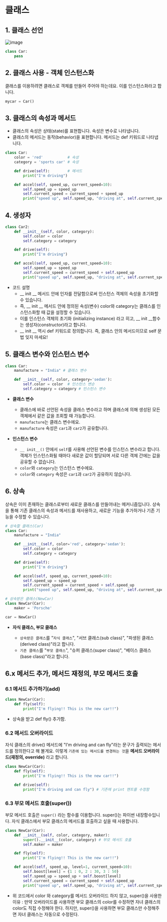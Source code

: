 # 클래스

## 1. 클래스 선언

![image](https://github.com/git-ThLee/AIFFEL_Online_5th/assets/55564114/62ac94a2-5e1c-4785-a493-fe43633954b1)  

```python
class Car:
    pass
```

## 2. 클래스 사용 - 객체 인스턴스화

클래스를 이용하려면 클래스로 객체를 만들어 주어야 하는데요. 이를 인스턴스화라고 합니다.  

```python
mycar = Car()
```

## 3. 클래스의 속성과 메서드

- 클래스의 속성은 상태(state)를 표현합니다. 속성은 변수로 나타냅니다.
- 클래스의 메서드는 동작(behavior)을 표현합니다. 메서드는 def 키워드로 나타냅니다.

```python
class Car:
    color = 'red'           # 속성
    category = 'sports car' # 속성

    def drive(self):        # 메서드
        print("I'm driving")

    def accel(self, speed_up, current_speed=10):
        self.speed_up = speed_up
        self.current_speed = current_speed + speed_up
        print("speed up", self.speed_up, "driving at", self.current_speed)
```

## 4. 생성자

```python
class Car2:
    def __init__(self, color, category):
        self.color = color
        self.category = category

    def drive(self):
        print("I'm driving")

    def accel(self, speed_up, current_speed=10):
        self.speed_up = speed_up
        self.current_speed = current_speed + self.speed_up
        print("speed up", self.speed_up, "driving at", self.current_speed)
```

- 코드 설명
    - __ init __ 메서드 안에 인자를 전달함으로써 인스턴스 객체의 속성을 초기화할 수 있습니다.
    - 즉, __ init __ 메서드 안에 정의된 속성(변수) color와 category는 클래스를 인스턴스화할 때 값을 설정할 수 있습니다.
    - 이를 인스턴스 객체의 초기화 (initializing instance) 라고 히고, __ init __함수는 생성자(constructor)라고 합니다.
    - __ init __ 역시 def 키워드로 정의합니다. 즉, 클래스 안의 메서드이므로 self 문법 잊지 마세요!


## 5. 클래스 변수와 인스턴스 변수

```python
class Car:
    manufacture = "India" # 클래스 변수

    def __init__(self, color, category='sedan'):
        self.color = color  # 인스턴스 변순
        self.category = category # 인스턴스 변수
```

- **클래스 변수**

    - 클래스에 바로 선언된 속성을 클래스 변수라고 하며 클래스에 의해 생성된 모든 객체에서 같은 값을 조회할 때 가능합니다.
    - `manufacture`는 클래스 변수에요.
    - `manufacture` 속성은 `car1`과 `car2`가 공유합니다.

- **인스턴스 변수**

    - `__ init__()` 안에서 `self`를 사용해 선언된 변수를 인스턴스 변수라고 합니다. 객체가 인스턴스화될 때마다 새로운 값이 할당되며 서로 다른 객체 간에는 값을 공유할 수 없습니다.
    - `color`와 `category`는 인스턴스 변수에요.
    - `color`와 `category` 속성은 `car1`과 `car2`가 공유하지 않습니다.

## 6. 상속

상속은 이미 존재하는 클래스로부터 새로운 클래스를 만들어내는 메커니즘입니다. 상속을 통해 기존 클래스의 속성과 메서드를 재사용하고, 새로운 기능을 추가하거나 기존 기능을 수정할 수 있습니다.

```python
# 상속할 클래스(Car)
class Car:
    manufacture = "India"

    def __init__(self, color='red', category='sedan'):
        self.color = color
        self.category = category

    def drive(self):
        print("I'm driving")

    def accel(self, speed_up, current_speed=10):
        self.speed_up = speed_up
        self.current_speed = current_speed + self.speed_up
        print("speed up", self.speed_up, "driving at", self.current_speed)

# 상속받은 클래스(NewCar)
class NewCar(Car):
    maker = 'Porsche'

car = NewCar()
```

- **자식 클래스, 부모 클래스**

    - `상속받은 클래스`를 "`자식 클래스`", "서브 클래스(sub class)", "파생된 클래스(derived class)"라고 합니다.
    - `기존 클래스`를 "`부모 클래스`", "슈퍼 클래스(super class)", "베이스 클래스(base class)"라고 합니다.

## 6.x 메서드 추가, 메서드 재정의, 부모 메서드 호출

### 6.1 메서드 추가하기(add)

```python
class NewCar(Car):
    def fly(self):
        print("I'm flying!! This is the new car!!")
```

- 상속을 받고 def fly() 추가함.

### 6.2 메서드 오버라이드

자식 클래스의 drive() 메서드에 "I'm driving and can fly"라는 문구가 출력되는 메서드를 정의한다고 해 볼게요. 이렇게 `기존에 있는 메서드를 변경하는 것`을 **메서드 오버라이드(재정의, override)** 라고 합니다.

```python
class NewCar(Car):
    def fly(self):
        print("I'm flying!! This is the new car!!")

    def drive(self):
        print("I'm driving and can fly") # 기존에 print 멘트를 수정함
```

### 6.3 부모 메서드 호출(super())

부모 메서드 호출은 `super()` 라는 함수를 이용합니다. super()는 파이썬 내장함수입니다. 자식 클래스에서 부모 클래스의 메서드를 호출하고 싶을 때 사용합니다.

```python
class NewCar(Car):
    def __init__(self, color, category, maker):
        super().__init__(color, category) # 부모 메서드 호출
        self.maker = maker

    def fly(self):
        print("I'm flying!! This is the new car!!")

    def accel(self, speed_up, level=1, current_speed=10):
        self.boost[level] = {1 : 0, 2 : 30, 3 : 50}
        self.speed_up = speed_up + self.boost[level]
        self.current_speed = current_speed + self.speed_up
        print("speed up", self.speed_up, "driving at", self.current_speed)
```

- 위 코드에서 color 와 category를 메서드 오버라이드 하지 않고, super()을 사용한 이유 : 만약 오버라이드를 사용하면 부모 클래스의 color를 수정하면 자녀 클래스의 color도 직접 수정해야 한다. 하지만, super()을 사용하면 부모 클래스만 수정해주면 자녀 클래스는 자동으로 수정된다.

